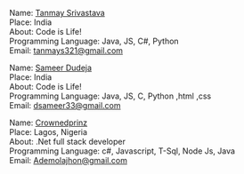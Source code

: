 Name: [Tanmay Srivastava](https://github.com/Tanmay17)<br/>
Place: India<br/>
About: Code is Life!<br/>
Programming Language: Java, JS, C#, Python<br/>
Email: tanmays321@gmail.com<br/>

Name: [Sameer Dudeja](https://github.com/sameer-dudeja)<br/>
Place: India<br/>
About: Code is Life!<br/>
Programming Language: Java, JS, C, Python ,html ,css<br/>
Email: dsameer33@gmail.com<br/>

Name: [Crownedprinz](https://github.com/Crownedprinz)<br/>
Place: Lagos, Nigeria<br/>
About: .Net full stack developer<br/>
Programming Language: c#, Javascript, T-Sql, Node Js, Java<br/>
Email: Ademolajhon@gmail.com<br/>
		
